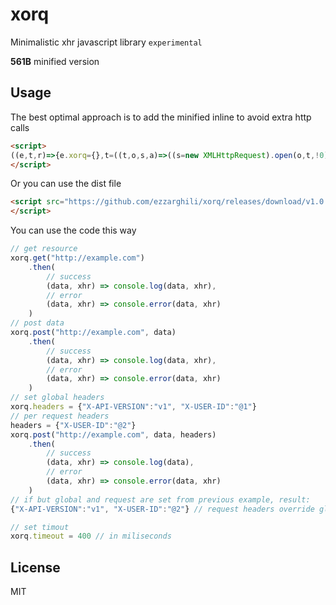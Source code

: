 # xorq

Minimalistic xhr javascript library `experimental`

**561B** minified version

## Usage

The best optimal approach is to add the minified inline to avoid extra http calls

```html
<script>
((e,t,r)=>{e.xorq={},t=((t,o,s,a)=>((s=new XMLHttpRequest).open(o,t,!0),(r=e.xorq.timeout)&&(s.timeout=r),s.onreadystatechange=s.then=((e,t,r,o,n)=>{if(e&&e instanceof Function&&(a=[,e,t]),a&&4==s.readyState){if(r=a[0|s.status/200]){n=s.responseText;try{o=JSON.parse(n)}catch(e){o=n}r(o,s)}}else t&&t({error:"error accured"},s)}),s)),methods=["GET","POST"],methods.map(r=>{e.xorq[r.toLowerCase()]=((o,s,a={},n=e.xorq.headers)=>(xhr=t(o,r),n||(n={}),a=Object.assign({},n,a),Object.keys(a).forEach(e=>{xhr.setRequestHeader(e,a[e])}),xhr.send(s),xhr))})})(window);
</script>
```

Or you can use the dist file

```html
<script src="https://github.com/ezzarghili/xorq/releases/download/v1.0.0/xorq.min.js">
</script>
```

You can use the code this way

```javascript
// get resource
xorq.get("http://example.com")
    .then(
        // success
        (data, xhr) => console.log(data, xhr),
        // error
        (data, xhr) => console.error(data, xhr)
    )
// post data
xorq.post("http://example.com", data)
    .then(
        // success
        (data, xhr) => console.log(data, xhr),
        // error
        (data, xhr) => console.error(data, xhr)
    )
// set global headers
xorq.headers = {"X-API-VERSION":"v1", "X-USER-ID":"@1"}
// per request headers
headers = {"X-USER-ID":"@2"}
xorq.post("http://example.com", data, headers)
    .then(
        // success
        (data, xhr) => console.log(data),
        // error
        (data, xhr) => console.error(data, xhr)
    )
// if but global and request are set from previous example, result:
{"X-API-VERSION":"v1", "X-USER-ID":"@2"} // request headers override global ones

// set timout
xorq.timeout = 400 // in miliseconds
```

## License

MIT

